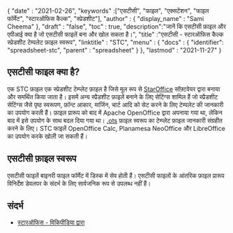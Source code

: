 {
  "date" : "2021-02-26",
  "keywords" :["एसटीसी", "फाइल", "एक्सटेंशन", "फाइल फॉर्मेट", "स्टारऑफिस कैल्क", "स्प्रेडशीट"],
  "author" : {
    "display_name" : "Sami Cheema"
},
  "draft" : "false",
  "toc" : true,
  "description":"जानें कि एसटीसी फ़ाइल और एपीआई क्या है जो एसटीसी फाइलें बना और खोल सकता है।",
  "title" :"एसटीसी - स्टारऑफिस कैल्क स्प्रेडशीट टेम्पलेट फ़ाइल स्वरूप",
  "linktitle" : "STC",
  "menu" : {
    "docs" : {
      "identifier": "spreadsheet-stc",
      "parent" : "spreadsheet"
}
},
  "lastmod" : "2021-11-27"
}

## एसटीसी फाइल क्या है?

एक STC फ़ाइल एक स्प्रेडशीट टेम्प्लेट फ़ाइल है जिसे मूल रूप से [StarOffice](https://www.staroffice.com/) सॉफ़्टवेयर द्वारा बनाया और समर्थित किया जाता है। इसमें अन्य स्प्रैडशीट फ़ाइलें बनाने के लिए सेटिंग्स शामिल हैं जो स्प्रैडशीट सेटिंग्स जैसे पृष्ठ स्वरूपण, फ़ॉन्ट आकार, मार्जिन, चार्ट आदि को सेट करने के लिए टेम्पलेट की जानकारी का उपयोग करती हैं। फ़ाइल प्रारूप को बाद में Apache OpenOffice द्वारा अपनाया गया था, लेकिन बाद में इसे उपयोग के साथ बदल दिया गया था। [.ots](/hi/spreadsheet/ots/) फ़ाइल स्वरूप का टेम्प्लेट फ़ाइल जानकारी संग्रहीत करने के लिए। STC फाइलें OpenOffice Calc, Planamesa NeoOffice और LibreOffice का उपयोग करके खोली जा सकती हैं।

## एसटीसी फ़ाइल स्वरूप

एसटीसी फाइलें बाइनरी फाइल फॉर्मेट में डिस्क में सेव होती हैं। एसटीसी फाइलों के आंतरिक फ़ाइल प्रारूप विनिर्देश डेवलपर के संदर्भ के लिए सार्वजनिक रूप से उपलब्ध नहीं हैं।

## संदर्भ ##

* [स्टारऑफिस - विकिपीडिया द्वारा](https://en.wikipedia.org/wiki/StarOffice)


